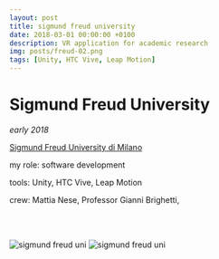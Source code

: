 ```yaml
---
layout: post
title: sigmund freud university
date: 2018-03-01 00:00:00 +0100
description: VR application for academic research
img: posts/freud-02.png
tags: [Unity, HTC Vive, Leap Motion]
---
```


# Sigmund Freud University
_early 2018_

[Sigmund Freud University di Milano](http://www.milano-sfu.it/)



my role: software development

tools: Unity, HTC Vive, Leap Motion

crew: Mattia Nese, Professor Gianni Brighetti,

<br/><br/>

![sigmund freud uni]({{site.baseurl}}/assets/img/posts/freud-01.png)
![sigmund freud uni]({{site.baseurl}}/assets/img/posts/freud-02.png)
